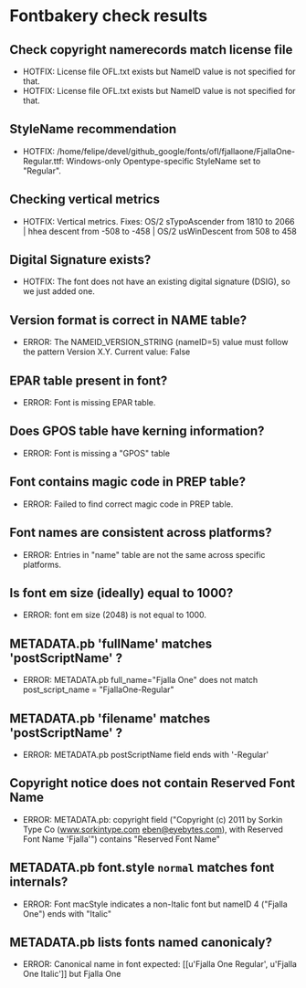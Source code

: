 # Fontbakery check results
## Check copyright namerecords match license file
* HOTFIX: License file OFL.txt exists but NameID value is not specified for that.
* HOTFIX: License file OFL.txt exists but NameID value is not specified for that.

## StyleName recommendation
* HOTFIX: /home/felipe/devel/github_google/fonts/ofl/fjallaone/FjallaOne-Regular.ttf: Windows-only Opentype-specific StyleName set to "Regular".

## Checking vertical metrics
* HOTFIX: Vertical metrics. Fixes: OS/2 sTypoAscender from 1810 to 2066 | hhea descent from -508 to -458 | OS/2 usWinDescent from 508 to 458

## Digital Signature exists?
* HOTFIX: The font does not have an existing digital signature (DSIG), so we just added one.

## Version format is correct in NAME table?
* ERROR: The NAMEID_VERSION_STRING (nameID=5) value must follow the pattern Version X.Y. Current value: False

## EPAR table present in font?
* ERROR: Font is missing EPAR table.

## Does GPOS table have kerning information?
* ERROR: Font is missing a "GPOS" table

## Font contains magic code in PREP table?
* ERROR: Failed to find correct magic code in PREP table.

## Font names are consistent across platforms?
* ERROR: Entries in "name" table are not the same across specific platforms.

## Is font em size (ideally) equal to 1000?
* ERROR: font em size (2048) is not equal to 1000.

## METADATA.pb 'fullName' matches 'postScriptName' ?
* ERROR: METADATA.pb full_name="Fjalla One" does not match post_script_name = "FjallaOne-Regular"

## METADATA.pb 'filename' matches 'postScriptName' ?
* ERROR: METADATA.pb postScriptName field ends with '-Regular'

## Copyright notice does not contain Reserved Font Name
* ERROR: METADATA.pb: copyright field ("Copyright (c) 2011 by Sorkin Type Co (www.sorkintype.com eben@eyebytes.com), with Reserved Font Name 'Fjalla'") contains "Reserved Font Name"

## METADATA.pb font.style `normal` matches font internals?
* ERROR: Font macStyle indicates a non-Italic font but nameID 4 ("Fjalla One") ends with "Italic"

## METADATA.pb lists fonts named canonicaly?
* ERROR: Canonical name in font expected: [[u'Fjalla One Regular', u'Fjalla One Italic']] but Fjalla One


